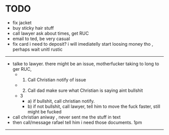 # TODO 
- fix jacket
- buy sticky hair stuff
- call lawyer ask about times, get RUC
- email to ted, be very casual
- fix card i need to deposit? i will imediatelly start loosing money tho , perhaps wait unitl rustic
---
- talke to lawyer. there might be an issue, motherfucker taking to long to ger RUC, 
	- 1. Call Christian notify of issue
	- 2. Call dad make sure what Christian is saying aint bullshit
	- 3
		- a) if bullshit, call christian notify.
		- b) if not bullshit, call lawyer, tell him to move the fuck faster, still might be fucked
- call christian aniway , never sent me the stuff in text
- then call/message rafael tell him i need those documents. 1pm
---
